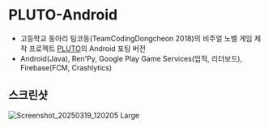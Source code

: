 # PLUTO-Android
- 고등학교 동아리 팀코동(TeamCodingDongcheon 2018)의 비주얼 노벨 게임 제작 프로젝트 [PLUTO](https://github.com/Neibce/PLUTO)의 Android 포팅 버전
- Android(Java), Ren'Py, Google Play Game Services(업적, 리더보드), Firebase(FCM, Crashlytics)
## 스크린샷
![Screenshot_20250319_120205 Large](https://github.com/user-attachments/assets/3db58f71-d1a7-41f3-8f8e-e29e5ccda53e)
